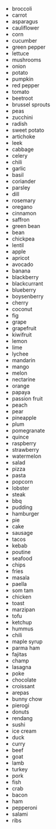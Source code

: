 <ul>
  <li>broccoli</li>
  <li>carrot</li>
  <li>asparagus</li>
  <li>cauliflower</li>
  <li>corn</li>
  <li>cucumber</li>
  <li>green pepper</li>
  <li>lettuce</li>
  <li>mushrooms</li>
  <li>onion</li>
  <li>potato</li>
  <li>pumpkin</li>
  <li>red pepper</li>
  <li>tomato</li>
  <li>beetroot</li>
  <li>brussel sprouts</li>
  <li>peas</li>
  <li>zucchini</li>
  <li>radish</li>
  <li>sweet potato</li>
  <li>artichoke</li>
  <li>leek</li>
  <li>cabbage</li>
  <li>celery</li>
  <li>chili</li>
  <li>garlic</li>
  <li>basil</li>
  <li>coriander</li>
  <li>parsley</li>
  <li>dill</li>
  <li>rosemary</li>
  <li>oregano</li>
  <li>cinnamon</li>
  <li>saffron</li>
  <li>green bean</li>
  <li>bean</li>
  <li>chickpea</li>
  <li>lentil</li>
  <li>apple</li>
  <li>apricot</li>
  <li>avocado</li>
  <li>banana</li>
  <li>blackberry</li>
  <li>blackcurrant</li>
  <li>blueberry</li>
  <li>boysenberry</li>
  <li>cherry</li>
  <li>coconut</li>
  <li>fig</li>
  <li>grape</li>
  <li>grapefruit</li>
  <li>kiwifruit</li>
  <li>lemon</li>
  <li>lime</li>
  <li>lychee</li>
  <li>mandarin</li>
  <li>mango</li>
  <li>melon</li>
  <li>nectarine</li>
  <li>orange</li>
  <li>papaya</li>
  <li>passion fruit</li>
  <li>peach</li>
  <li>pear</li>
  <li>pineapple</li>
  <li>plum</li>
  <li>pomegranate</li>
  <li>quince</li>
  <li>raspberry</li>
  <li>strawberry</li>
  <li>watermelon</li>
  <li>salad</li>
  <li>pizza</li>
  <li>pasta</li>
  <li>popcorn</li>
  <li>lobster</li>
  <li>steak</li>
  <li>bbq</li>
  <li>pudding</li>
  <li>hamburger</li>
  <li>pie</li>
  <li>cake</li>
  <li>sausage</li>
  <li>tacos</li>
  <li>kebab</li>
  <li>poutine</li>
  <li>seafood</li>
  <li>chips</li>
  <li>fries</li>
  <li>masala</li>
  <li>paella</li>
  <li>som tam</li>
  <li>chicken</li>
  <li>toast</li>
  <li>marzipan</li>
  <li>tofu</li>
  <li>ketchup</li>
  <li>hummus</li>
  <li>chili</li>
  <li>maple syrup</li>
  <li>parma ham</li>
  <li>fajitas</li>
  <li>champ</li>
  <li>lasagna</li>
  <li>poke</li>
  <li>chocolate</li>
  <li>croissant</li>
  <li>arepas</li>
  <li>bunny chow</li>
  <li>pierogi</li>
  <li>donuts</li>
  <li>rendang</li>
  <li>sushi</li>
  <li>ice cream</li>
  <li>duck</li>
  <li>curry</li>
  <li>beef</li>
  <li>goat</li>
  <li>lamb</li>
  <li>turkey</li>
  <li>pork</li>
  <li>fish</li>
  <li>crab</li>
  <li>bacon</li>
  <li>ham</li>
  <li>pepperoni</li>
  <li>salami</li>
  <li>ribs</li>
</ul>
